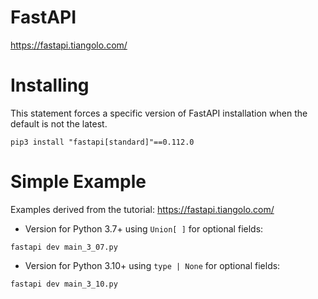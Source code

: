 # FastAPI
https://fastapi.tiangolo.com/

# Installing

This statement forces a specific version of FastAPI installation when the default is not the latest.

~~~
pip3 install "fastapi[standard]"==0.112.0
~~~

# Simple Example

Examples derived from the tutorial:
https://fastapi.tiangolo.com/

* Version for Python 3.7+ using `Union[ ]` for optional fields:
~~~
fastapi dev main_3_07.py
~~~

* Version for Python 3.10+ using `type | None` for optional fields:
~~~
fastapi dev main_3_10.py
~~~